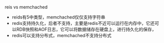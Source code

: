 reis vs memchached

- reids有5中类型，memchached仅仅支持字符串
- redis支持持久化，后者不支持，主要是redis不近可以运行在内存中，它还可以RDB快照和AOF日志，它可以将数据储存在硬盘上，进行持久化的保存，
- redis可以支持分布式，memchached不支持分布式
